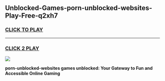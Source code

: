 
## Unblocked-Games-porn-unblocked-websites-Play-Free-q2xh7
<h3>
<a href="https://premium76.site?title=porn-unblocked-websites&ref=18A1">CLICK TO PLAY</a></h3>
<hr>

<h3>
<a href="https://premium76.site?title=porn-unblocked-websites&ref=18A1">CLICK 2 PLAY</a>
  
</h3>

<a href="https://premium76.site?title=porn-unblocked-websites&ref=18A1"><img src="https://clearcache.store/games.png"></a>


**porn-unblocked-websites games unblocked: Your Gateway to Fun and Accessible Online Gaming**
